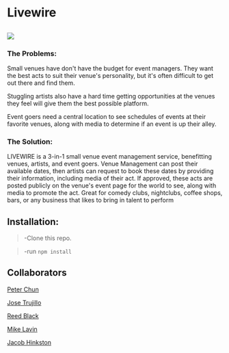 # Livewire

## ![](https://github.com/trujilloj/gigify/blob/master/gigify/public/livewire.gif)

### The Problems:

Small venues have don't have the budget for event managers. They want the best acts to suit their venue's personality, but it's often difficult to get out there and find them.

Stuggling artists also have a hard time getting opportunities at the venues they feel will give them the best possible platform.

Event goers need a central location to see schedules of events at their favorite venues, along with media to determine if an event is up their alley.

### The Solution:

LIVEWIRE is a 3-in-1 small venue event management service, benefitting venues, artists, and event goers. Venue Management can post their available dates, then artists can request to book these dates by providing their information, including media of their act. If approved, these acts are posted publicly on the venue's event page for the world to see, along with media to promote the act. Great for comedy clubs, nightclubs, coffee shops, bars, or any business that likes to bring in talent to perform

## Installation:

> -Clone this repo.

> -run `npm install`

## Collaborators

[Peter Chun](https://github.com/pbchun)

[Jose Trujillo](https://github.com/trujilloj)

[Reed Black](https://github.com/ReedBlack)

[Mike Lavin](https://github.com/Mike82co)

[Jacob Hinkston](https://github.com/JacobHinkston)
